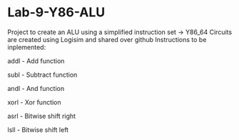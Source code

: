 # Lab-9-Y86-ALU

Project to create an ALU using a simplified instruction set -> Y86_64
Circuits are created using Logisim and shared over github
Instructions to be inplemented:  
<p>addl - Add function</p>  
<p>subl - Subtract function</p>  
<p>andl - And function</p>  
<p>xorl - Xor function</p>  
<p>asrl - Bitwise shift right</p>  
<p>lsll - Bitwise shift left</p>  

